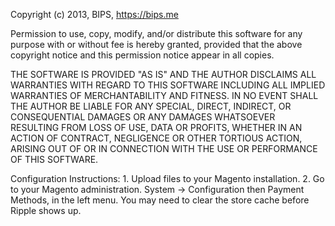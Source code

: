 Copyright (c) 2013, BIPS, https://bips.me

Permission to use, copy, modify, and/or distribute this software for any purpose with or without fee is hereby granted, provided that the above copyright notice and this permission notice appear in all copies.

THE SOFTWARE IS PROVIDED "AS IS" AND THE AUTHOR DISCLAIMS ALL WARRANTIES WITH REGARD TO THIS SOFTWARE INCLUDING ALL IMPLIED WARRANTIES OF MERCHANTABILITY AND FITNESS. IN NO EVENT SHALL THE AUTHOR BE LIABLE FOR ANY SPECIAL, DIRECT, INDIRECT, OR CONSEQUENTIAL DAMAGES OR ANY DAMAGES WHATSOEVER RESULTING FROM LOSS OF USE, DATA OR PROFITS, WHETHER IN AN ACTION OF CONTRACT, NEGLIGENCE OR OTHER TORTIOUS ACTION, ARISING OUT OF OR IN CONNECTION WITH THE USE OR PERFORMANCE OF THIS SOFTWARE.

Configuration Instructions:
	1. Upload files to your Magento installation.
	2. Go to your Magento administration. System -> Configuration then Payment Methods, in the left menu. You may need to clear the store cache before Ripple shows up.